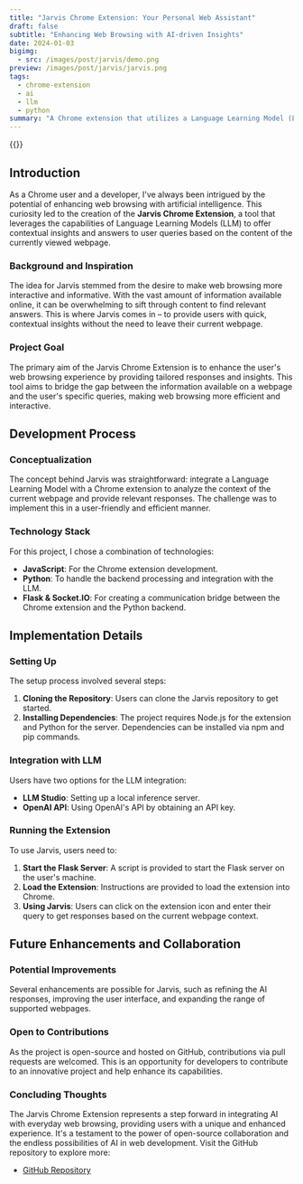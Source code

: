```yaml
---
title: "Jarvis Chrome Extension: Your Personal Web Assistant"
draft: false
subtitle: "Enhancing Web Browsing with AI-driven Insights"
date: 2024-01-03
bigimg:
  - src: /images/post/jarvis/demo.png
preview: /images/post/jarvis/jarvis.png
tags:
  - chrome-extension
  - ai
  - llm
  - python
summary: "A Chrome extension that utilizes a Language Learning Model (LLM) to provide contextual insights during web browsing."
---
```


{{<link href="https://github.com/antoninfaure/jarvis-chrome-extension" class="btn btn-dark my-3" target="_blank" inner="GitHub">}}


## Introduction

As a Chrome user and a developer, I've always been intrigued by the potential of enhancing web browsing with artificial intelligence. This curiosity led to the creation of the **Jarvis Chrome Extension**, a tool that leverages the capabilities of Language Learning Models (LLM) to offer contextual insights and answers to user queries based on the content of the currently viewed webpage.

### Background and Inspiration

The idea for Jarvis stemmed from the desire to make web browsing more interactive and informative. With the vast amount of information available online, it can be overwhelming to sift through content to find relevant answers. This is where Jarvis comes in – to provide users with quick, contextual insights without the need to leave their current webpage.

### Project Goal

The primary aim of the Jarvis Chrome Extension is to enhance the user's web browsing experience by providing tailored responses and insights. This tool aims to bridge the gap between the information available on a webpage and the user's specific queries, making web browsing more efficient and interactive.

## Development Process

### Conceptualization

The concept behind Jarvis was straightforward: integrate a Language Learning Model with a Chrome extension to analyze the context of the current webpage and provide relevant responses. The challenge was to implement this in a user-friendly and efficient manner.

### Technology Stack

For this project, I chose a combination of technologies:

- **JavaScript**: For the Chrome extension development.
- **Python**: To handle the backend processing and integration with the LLM.
- **Flask & Socket.IO**: For creating a communication bridge between the Chrome extension and the Python backend.

## Implementation Details

### Setting Up

The setup process involved several steps:

1. **Cloning the Repository**: Users can clone the Jarvis repository to get started.
2. **Installing Dependencies**: The project requires Node.js for the extension and Python for the server. Dependencies can be installed via npm and pip commands.

### Integration with LLM

Users have two options for the LLM integration:

- **LLM Studio**: Setting up a local inference server.
- **OpenAI API**: Using OpenAI's API by obtaining an API key.

### Running the Extension

To use Jarvis, users need to:

1. **Start the Flask Server**: A script is provided to start the Flask server on the user's machine.
2. **Load the Extension**: Instructions are provided to load the extension into Chrome.
3. **Using Jarvis**: Users can click on the extension icon and enter their query to get responses based on the current webpage context.

## Future Enhancements and Collaboration

### Potential Improvements

Several enhancements are possible for Jarvis, such as refining the AI responses, improving the user interface, and expanding the range of supported webpages.

### Open to Contributions

As the project is open-source and hosted on GitHub, contributions via pull requests are welcomed. This is an opportunity for developers to contribute to an innovative project and help enhance its capabilities.

### Concluding Thoughts

The Jarvis Chrome Extension represents a step forward in integrating AI with everyday web browsing, providing users with a unique and enhanced experience. It's a testament to the power of open-source collaboration and the endless possibilities of AI in web development. Visit the GitHub repository to explore more:

- [GitHub Repository](https://github.com/antoninfaure/jarvis-chrome-extension)